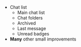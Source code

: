 - Chat list
  - Main chat list
  - Chat folders
  - Archived
  - Last message
  - Unread badges
- **Many** other small improvements

